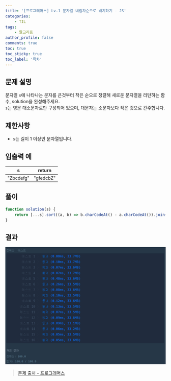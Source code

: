 ```yaml
---
title: '[프로그래머스] Lv.1 문자열 내림차순으로 배치하기 - JS'
categories:
    - TIL
tags:
    - 알고리즘
author_profile: false
comments: true
toc: true
toc_sticky: true
toc_label: '목차'
---
```


## 문제 설명
문자열 `s`에 나타나는 문자를 큰것부터 작은 순으로 정렬해 새로운 문자열을 리턴하는 함수, solution을 완성해주세요.  
`s`는 영문 대소문자로만 구성되어 있으며, 대문자는 소문자보다 작은 것으로 간주합니다.

## 제한사항
* `s`는 길이 1 이상인 문자열입니다.

## 입출력 예

| s         | return    |
|-----------|-----------|
| "Zbcdefg" | "gfedcbZ" |

## 풀이
```javascript
function solution(s) {
    return [...s].sort((a, b) => b.charCodeAt() - a.charCodeAt()).join('');
}
```

## 결과
![result](/assets/images/2023/08-23/algorithm-27-result.png)

>[문제 출처 - 프로그래머스](https://school.programmers.co.kr/learn/courses/30/lessons/12917?language=javascript)